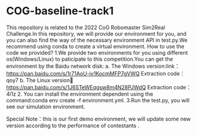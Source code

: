 # COG-baseline-track1
This repository is related to the 2022 CoG Robomaster Sim2Real Challenge.In this repository, we will provide our environment for you, and you can also find the way of the necessary environment API in test.py.We recommend using conda to create a virtual environment.
How to use the code we provided?
1.We provide two environments for you  using different os(Windows/Linux) to paticipate to this competition.You can get the environment by the Baidu network disk:
a. The Windows version:link：https://pan.baidu.com/s/1r71AoU-iv1KocmMFP7gVWQ  Extraction code：qoy7
b. The Linux version:link: https://pan.baidu.com/s/1J6STeWEqgsw8m4N28PJWdQ  Extraction code：4i1z
2. You can install the environment dependent using the command:conda env create -f environment.yml.
3.Run the test.py, you will see our simulation environment.


Special Note：this is our first demo environment, we will update some new version according to the performance of contestants .
